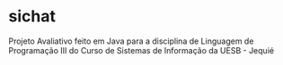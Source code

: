 # sichat
Projeto Avaliativo feito em Java para a disciplina de Linguagem de Programação III do Curso de Sistemas de Informação da UESB - Jequié
